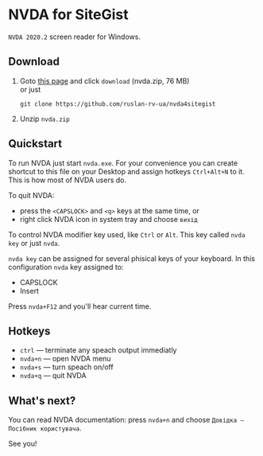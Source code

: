 # NVDA for SiteGist

`NVDA 2020.2` screen reader for Windows. 

## Download

1. Goto [this page](./files/nvda.zip) and click `download` (nvda.zip, 76 MB)  
   or just
   ```
   git clone https://github.com/ruslan-rv-ua/nvda4sitegist
   ```
   
1. Unzip `nvda.zip`


## Quickstart

To run NVDA just start `nvda.exe`. 
For your convenience you can create shortcut to this file on your Desktop and assign hotkeys 
`Ctrl+Alt+N` to it. 
This is how most of NVDA users do. 

To quit NVDA:

- press the `<CAPSLOCK>` and `<q>` keys at the same time, or
- right click NVDA icon in system tray and choose `вихід`

To control NVDA modifier key used, like `Ctrl` or `Alt`. 
This key called `nvda key` or just `nvda`. 

`nvda key` can be assigned for several phisical keys of your keyboard. 
In this configuration `nvda` key assigned to:

- CAPSLOCK
- Insert

Press `nvda+F12` and you'll hear current time. 

## Hotkeys

- `ctrl` — terminate any speach output immediatly
- `nvda+n` — open NVDA menu
- `nvda+s` — turn speach on/off
- `nvda+q` — quit NVDA

## What's next?

You can read NVDA documentation: press `nvda+n` and choose `Довідка — Посібник користувача`. 

See you!




